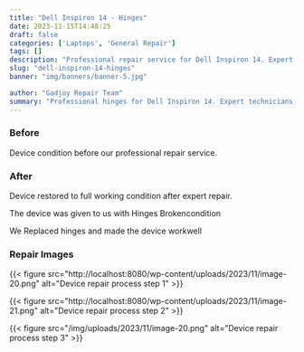 ```yaml
---
title: "Dell Inspiron 14 - Hinges"
date: 2023-11-15T14:48:25
draft: false
categories: ['Laptops', 'General Repair']
tags: []
description: "Professional repair service for Dell Inspiron 14. Expert diagnosis and quality repairs in Bangalore."
slug: "dell-inspiron-14-hinges"
banner: "img/banners/banner-5.jpg"

author: "Gadjoy Repair Team"
summary: "Professional hinges for Dell Inspiron 14. Expert technicians, quality parts, warranty included."
---
```


### Before

Device condition before our professional repair service.

### After

Device restored to full working condition after expert repair.

The device was given to us with Hinges Brokencondition

We Replaced hinges and made the device workwell

### Repair Images

{{< figure src="http://localhost:8080/wp-content/uploads/2023/11/image-20.png" alt="Device repair process step 1" >}}

{{< figure src="http://localhost:8080/wp-content/uploads/2023/11/image-21.png" alt="Device repair process step 2" >}}

{{< figure src="/img/uploads/2023/11/image-20.png" alt="Device repair process step 3" >}}

